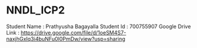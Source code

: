 # NNDL_ICP2
Student Name : Prathyusha Bagayalla
Student Id  : 700755907
Google Drive Link : https://drive.google.com/file/d/1oeSM4S7-naxjhGxIq3i4buNFu0l0PmDw/view?usp=sharing
